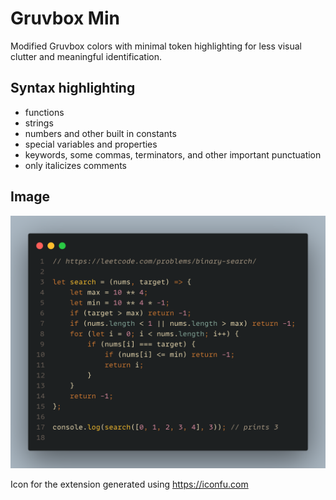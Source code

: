 # Gruvbox Min

Modified Gruvbox colors with minimal token highlighting for less visual clutter and meaningful identification.

## Syntax highlighting

-   functions
-   strings
-   numbers and other built in constants
-   special variables and properties
-   keywords, some commas, terminators, and other important punctuation
-   only italicizes comments

## Image

![Alt text](/images/js_sample.png?raw=true)

Icon for the extension generated using https://iconfu.com
